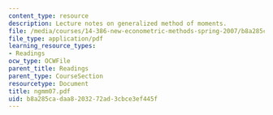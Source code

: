 ```yaml
---
content_type: resource
description: Lecture notes on generalized method of moments.
file: /media/courses/14-386-new-econometric-methods-spring-2007/b8a285cadaa8203272ad3cbce3ef445f_ngmm07.pdf
file_type: application/pdf
learning_resource_types:
- Readings
ocw_type: OCWFile
parent_title: Readings
parent_type: CourseSection
resourcetype: Document
title: ngmm07.pdf
uid: b8a285ca-daa8-2032-72ad-3cbce3ef445f
---
```

